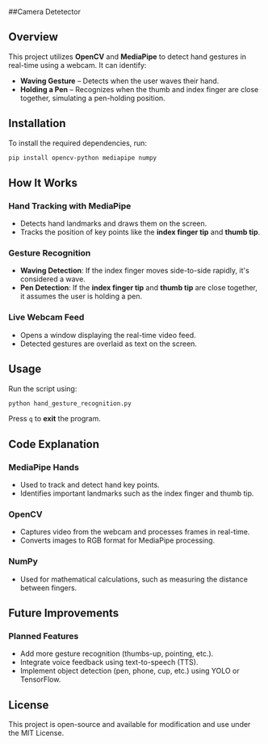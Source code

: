 ##Camera Detetector

## Overview
This project utilizes **OpenCV** and **MediaPipe** to detect hand gestures in real-time using a webcam. It can identify:

- **Waving Gesture** – Detects when the user waves their hand.
- **Holding a Pen** – Recognizes when the thumb and index finger are close together, simulating a pen-holding position.

## Installation
To install the required dependencies, run:

```sh
pip install opencv-python mediapipe numpy
```

## How It Works
### Hand Tracking with MediaPipe
- Detects hand landmarks and draws them on the screen.
- Tracks the position of key points like the **index finger tip** and **thumb tip**.

### Gesture Recognition
- **Waving Detection**: If the index finger moves side-to-side rapidly, it's considered a wave.
- **Pen Detection**: If the **index finger tip** and **thumb tip** are close together, it assumes the user is holding a pen.

### Live Webcam Feed
- Opens a window displaying the real-time video feed.
- Detected gestures are overlaid as text on the screen.

## Usage
Run the script using:

```sh
python hand_gesture_recognition.py
```

Press `q` to **exit** the program.

## Code Explanation
### MediaPipe Hands
- Used to track and detect hand key points.
- Identifies important landmarks such as the index finger and thumb tip.

### OpenCV
- Captures video from the webcam and processes frames in real-time.
- Converts images to RGB format for MediaPipe processing.

### NumPy
- Used for mathematical calculations, such as measuring the distance between fingers.

## Future Improvements
### Planned Features
- Add more gesture recognition (thumbs-up, pointing, etc.).
- Integrate voice feedback using text-to-speech (TTS).
- Implement object detection (pen, phone, cup, etc.) using YOLO or TensorFlow.

## License
This project is open-source and available for modification and use under the MIT License.

